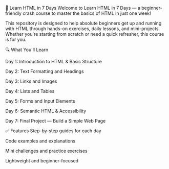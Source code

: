 📘 Learn HTML in 7 Days
Welcome to Learn HTML in 7 Days — a beginner-friendly crash course to master the basics of HTML in just one week!

This repository is designed to help absolute beginners get up and running with HTML through hands-on exercises, daily lessons, and mini-projects. Whether you're starting from scratch or need a quick refresher, this course is for you.

🔍 What You'll Learn

Day 1: Introduction to HTML & Basic Structure

Day 2: Text Formatting and Headings

Day 3: Links and Images

Day 4: Lists and Tables

Day 5: Forms and Input Elements

Day 6: Semantic HTML & Accessibility

Day 7: Final Project — Build a Simple Web Page

✅ Features
Step-by-step guides for each day

Code examples and explanations

Mini challenges and practice exercises

Lightweight and beginner-focused
